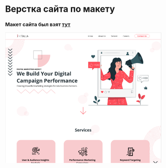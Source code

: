 # Верстка сайта по макету

### Макет сайта был взят [тут](<https://www.figma.com/file/anKpaKpt6OO6V5KpXyn8II/Free-Web-Design-Themplate-with-Prototype-(Community)?t=DdlQxiSd7NXp2bjY-0>)

![Макет](./src/components/UI/img/1.png)
